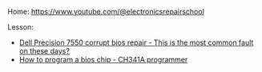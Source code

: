 Home: https://www.youtube.com/@electronicsrepairschool

Lesson:
- [Dell Precision 7550 corrupt bios repair - This is the most common fault on these days?](https://youtu.be/_jwLAa9pMU0)
- [How to program a bios chip - CH341A programmer](https://youtu.be/J8-Sh7DjiXw)
